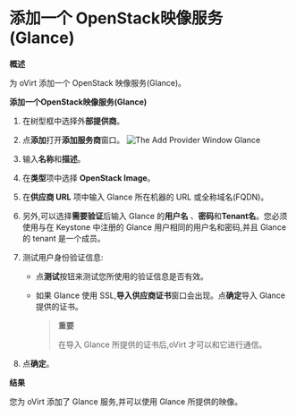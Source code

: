 # 添加一个 OpenStack映像服务 (Glance)

**概述**

为 oVirt 添加一个 OpenStack 映像服务(Glance)。

**添加一个OpenStack映像服务(Glance)**

1. 在树型框中选择外**部提供商**。

2. 点**添加**打开**添加服务商**窗口。
![The Add Provider Window Glance](images/External_Providers_the_add_provider_window_glance.png)

3. 输入**名称**和**描述**。

4. 在**类型**项中选择 **OpenStack Image**。

5. 在**供应商 URL** 项中输入 Glance 所在机器的 URL 或全称域名(FQDN)。

6. 另外,可以选择**需要验证**后输入 Glance 的**用户名** 、**密码**和**Tenant名**。您必须使用与在 Keystone 中注册的 Glance 用户相同的用户名和密码,并且 Glance 的 tenant 是一个成员。

7. 测试用户身份验证信息:

   * 点**测试**按钮来测试您所使用的验证信息是否有效。

   * 如果 Glance 使用 SSL,**导入供应商证书**窗口会出现。点**确定**导入 Glance 提供的证书。

     > **重要**
     >
     > 在导入 Glance 所提供的证书后,oVirt 才可以和它进行通信。

8. 点**确定**。

**结果**

您为 oVirt 添加了 Glance 服务,并可以使用 Glance 所提供的映像。
